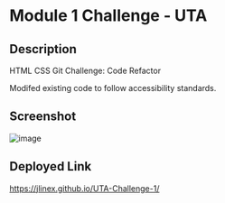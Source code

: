 # Module 1 Challenge - UTA

## Description
HTML CSS Git Challenge: Code Refactor

Modifed existing code to follow accessibility standards.
## Screenshot
![image](https://github.com/jlinex/UTA-Challenge-1/assets/144945414/2aa54243-563e-46c9-ae8a-c006feb91829)

## Deployed Link
https://jlinex.github.io/UTA-Challenge-1/ 

